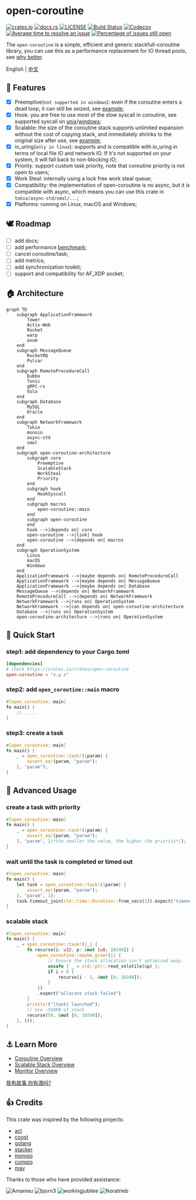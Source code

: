 # open-coroutine

[![crates.io](https://img.shields.io/crates/v/open-coroutine.svg)](https://crates.io/crates/open-coroutine)
[![docs.rs](https://img.shields.io/badge/docs-release-blue)](https://docs.rs/open-coroutine)
[![LICENSE](https://img.shields.io/github/license/acl-dev/open-coroutine.svg?style=flat-square)](https://github.com/acl-dev/open-coroutine/blob/master/LICENSE-APACHE)
[![Build Status](https://github.com/acl-dev/open-coroutine/workflows/CI/badge.svg)](https://github.com/acl-dev/open-coroutine/actions)
[![Codecov](https://codecov.io/github/acl-dev/open-coroutine/graph/badge.svg?token=MSM3R7CBEX)](https://codecov.io/github/acl-dev/open-coroutine)
[![Average time to resolve an issue](http://isitmaintained.com/badge/resolution/acl-dev/open-coroutine.svg)](http://isitmaintained.com/project/acl-dev/open-coroutine "Average time to resolve an issue")
[![Percentage of issues still open](http://isitmaintained.com/badge/open/acl-dev/open-coroutine.svg)](http://isitmaintained.com/project/acl-dev/open-coroutine "Percentage of issues still open")

The `open-coroutine` is a simple, efficient and generic stackfull-coroutine library, you can use this as a performance
replacement for IO thread pools, see [why better](core/docs/en/why-better.md).

English | [中文](README_ZH.md)

## 🚀 Features

- [x] Preemptive(`not supported in windows`): even if the coroutine enters a dead loop, it can still be seized,
  see [example](https://github.com/loongs-zhang/open-coroutine/blob/master/open-coroutine/examples/preemptive.rs);
- [x] Hook: you are free to use most of the slow syscall in coroutine, see supported syscall
  on [unix](https://github.com/acl-dev/open-coroutine/blob/master/hook/src/syscall/unix.rs)/[windows](https://github.com/acl-dev/open-coroutine/blob/master/hook/src/syscall/windows.rs);
- [x] Scalable: the size of the coroutine stack supports unlimited expansion without the cost of copying stack, and
  immediately shrinks to the original size after use,
  see [example](https://github.com/loongs-zhang/open-coroutine/blob/master/open-coroutine/examples/scalable_stack.rs);
- [x] io_uring(`only in linux`): supports and is compatible with io_uring in terms of local file IO and network IO. If
  it's not supported on your system, it will fall back to non-blocking IO;
- [x] Priority: support custom task priority, note that coroutine priority is not open to users;
- [x] Work Steal: internally using a lock free work steal queue;
- [x] Compatibility: the implementation of open-coroutine is no async, but it is compatible with async, which means you
  can use this crate in `tokio/async-std/smol/...`;
- [x] Platforms: running on Linux, macOS and Windows;

## 🕊 Roadmap

- [ ] add docs;
- [ ] add
  performance [benchmark](https://github.com/TechEmpower/FrameworkBenchmarks/wiki/Project-Information-Framework-Tests-Overview);
- [ ] cancel coroutine/task;
- [ ] add metrics;
- [ ] add synchronization toolkit;
- [ ] support and compatibility for AF_XDP socket;

## 🏠 Architecture

```mermaid
graph TD
    subgraph ApplicationFramework
        Tower
        Actix-Web
        Rocket
        warp
        axum
    end
    subgraph MessageQueue
        RocketMQ
        Pulsar
    end
    subgraph RemoteProcedureCall
        Dubbo
        Tonic
        gRPC-rs
        Volo
    end
    subgraph Database
        MySQL
        Oracle
    end
    subgraph NetworkFramework
        Tokio
        monoio
        async-std
        smol
    end
    subgraph open-coroutine-architecture
        subgraph core
            Preemptive
            ScalableStack
            WorkSteal
            Priority
        end
        subgraph hook
            HookSyscall
        end
        subgraph macros
            open-coroutine::main
        end
        subgraph open-coroutine
        end
        hook -->|depends on| core
        open-coroutine -->|link| hook
        open-coroutine -->|depends on| macros
    end
    subgraph OperationSystem
        Linux
        macOS
        Windows
    end
    ApplicationFramework -->|maybe depends on| RemoteProcedureCall
    ApplicationFramework -->|maybe depends on| MessageQueue
    ApplicationFramework -->|maybe depends on| Database
    MessageQueue -->|depends on| NetworkFramework
    RemoteProcedureCall -->|depends on| NetworkFramework
    NetworkFramework -->|runs on| OperationSystem
    NetworkFramework -->|can depends on| open-coroutine-architecture
    Database -->|runs on| OperationSystem
    open-coroutine-architecture -->|runs on| OperationSystem
```

## 📖 Quick Start

### step1: add dependency to your Cargo.toml

```toml
[dependencies]
# check https://crates.io/crates/open-coroutine
open-coroutine = "x.y.z"
```

### step2: add `open_coroutine::main` macro

```rust
#[open_coroutine::main]
fn main() {
    //......
}
```

### step3: create a task

```rust
#[open_coroutine::main]
fn main() {
    _ = open_coroutine::task!(|param| {
        assert_eq!(param, "param");
    }, "param");
}
```

## 🪽 Advanced Usage

### create a task with priority

```rust
#[open_coroutine::main]
fn main() {
    _ = open_coroutine::task!(|param| {
        assert_eq!(param, "param");
    }, "param", 1/*the smaller the value, the higher the priority*/);
}
```

### wait until the task is completed or timed out

```rust
#[open_coroutine::main]
fn main() {
    let task = open_coroutine::task!(|param| {
        assert_eq!(param, "param");
    }, "param", 1);
    task.timeout_join(std::time::Duration::from_secs(1)).expect("timeout");
}
```

### scalable stack

```rust
#[open_coroutine::main]
fn main() {
    _ = open_coroutine::task!(|_| {
        fn recurse(i: u32, p: &mut [u8; 10240]) {
            open_coroutine::maybe_grow!(|| {
                // Ensure the stack allocation isn't optimized away.
                unsafe { _ = std::ptr::read_volatile(&p) };
                if i > 0 {
                    recurse(i - 1, &mut [0; 10240]);
                }
            })
            .expect("allocate stack failed")
        }
        println!("[task] launched");
        // Use ~500KB of stack.
        recurse(50, &mut [0; 10240]);
    }, ());
}
```

## ⚓ Learn More

- [Coroutine Overview](core/docs/en/coroutine.md)
- [Scalable Stack Overview](core/docs/en/scalable-stack.md)
- [Monitor Overview](core/docs/en/monitor.md)

[我有故事,你有酒吗?](https://github.com/acl-dev/open-coroutine-docs)

## 👍 Credits

This crate was inspired by the following projects:

- [acl](https://github.com/acl-dev/acl)
- [coost](https://github.com/idealvin/coost)
- [golang](https://github.com/golang/go)
- [stacker](https://github.com/rust-lang/stacker)
- [monoio](https://github.com/bytedance/monoio)
- [compio](https://github.com/compio-rs/compio)
- [may](https://github.com/Xudong-Huang/may)

Thanks to those who have provided assistance:

![Amanieu](https://images.weserv.nl/?url=avatars.githubusercontent.com/Amanieu?v=4&h=79&w=79&fit=cover&mask=circle&maxage=7d)
![bjorn3](https://images.weserv.nl/?url=avatars.githubusercontent.com/bjorn3?v=4&h=79&w=79&fit=cover&mask=circle&maxage=7d)
![workingjubilee](https://images.weserv.nl/?url=avatars.githubusercontent.com/workingjubilee?v=4&h=79&w=79&fit=cover&mask=circle&maxage=7d)
![Noratrieb](https://images.weserv.nl/?url=avatars.githubusercontent.com/Noratrieb?v=4&h=79&w=79&fit=cover&mask=circle&maxage=7d)
